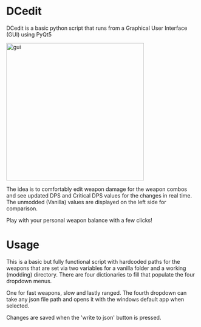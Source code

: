 # DCedit
DCedit is a basic python script that runs from a Graphical User Interface (GUI) using PyQt5

<img width="362" alt="gui" src="https://user-images.githubusercontent.com/69771680/208263412-7690a45b-659a-42b8-940b-d26de59cf6a0.png">

The idea is to comfortably edit weapon damage for the weapon combos and see updated DPS and Critical DPS values for the changes in real time.
The unmodded (Vanilla) values are displayed on the left side for comparison.

Play with your personal weapon balance with a few clicks!

# Usage
This is a basic but fully functional script with hardcoded paths for the weapons that are set via two variables for a vanilla folder and a working (modding) directory.
There are four dictionaries to fill that populate the four dropdown menus.

One for fast weapons, slow and lastly ranged. The fourth dropdown can take any json file path and opens it with the windows default app when selected.

Changes are saved when the 'write to json' button is pressed.
